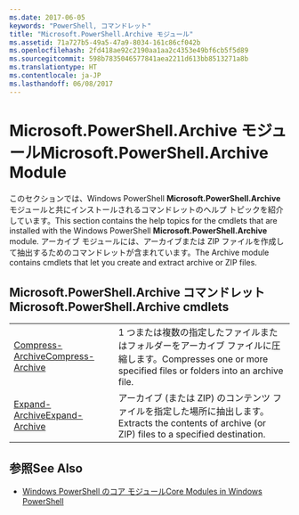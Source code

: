 ```yaml
---
ms.date: 2017-06-05
keywords: "PowerShell, コマンドレット"
title: "Microsoft.PowerShell.Archive モジュール"
ms.assetid: 71a727b5-49a5-47a9-8034-161c86cf042b
ms.openlocfilehash: 2fd418ae92c2190aa1aa2c4353e49bf6cb5f5d89
ms.sourcegitcommit: 598b7835046577841aea2211d613bb8513271a8b
ms.translationtype: HT
ms.contentlocale: ja-JP
ms.lasthandoff: 06/08/2017
---
```

# <a name="microsoftpowershellarchive-module"></a><span data-ttu-id="48ce7-103">Microsoft.PowerShell.Archive モジュール</span><span class="sxs-lookup"><span data-stu-id="48ce7-103">Microsoft.PowerShell.Archive Module</span></span>
<span data-ttu-id="48ce7-104">このセクションでは、Windows PowerShell **Microsoft.PowerShell.Archive** モジュールと共にインストールされるコマンドレットのヘルプ トピックを紹介しています。</span><span class="sxs-lookup"><span data-stu-id="48ce7-104">This section contains the help topics for the cmdlets that are installed with the Windows PowerShell **Microsoft.PowerShell.Archive** module.</span></span> <span data-ttu-id="48ce7-105">アーカイブ モジュールには、アーカイブまたは ZIP ファイルを作成して抽出するためのコマンドレットが含まれています。</span><span class="sxs-lookup"><span data-stu-id="48ce7-105">The Archive module contains cmdlets that let you create and extract archive or ZIP files.</span></span>

## <a name="microsoftpowershellarchive-cmdlets"></a><span data-ttu-id="48ce7-106">Microsoft.PowerShell.Archive コマンドレット</span><span class="sxs-lookup"><span data-stu-id="48ce7-106">Microsoft.PowerShell.Archive cmdlets</span></span>

|||
|-|-|
|[<span data-ttu-id="48ce7-107">Compress-Archive</span><span class="sxs-lookup"><span data-stu-id="48ce7-107">Compress-Archive</span></span>](http://technet.microsoft.com/library/dn841358.aspx)|<span data-ttu-id="48ce7-108">1 つまたは複数の指定したファイルまたはフォルダーをアーカイブ ファイルに圧縮します。</span><span class="sxs-lookup"><span data-stu-id="48ce7-108">Compresses one or more specified files or folders into an archive file.</span></span>|
|[<span data-ttu-id="48ce7-109">Expand-Archive</span><span class="sxs-lookup"><span data-stu-id="48ce7-109">Expand-Archive</span></span>](http://technet.microsoft.com/library/dn841359.aspx)|<span data-ttu-id="48ce7-110">アーカイブ (または ZIP) のコンテンツ ファイルを指定した場所に抽出します。</span><span class="sxs-lookup"><span data-stu-id="48ce7-110">Extracts the contents of archive (or ZIP) files to a specified destination.</span></span>|

## <a name="see-also"></a><span data-ttu-id="48ce7-111">参照</span><span class="sxs-lookup"><span data-stu-id="48ce7-111">See Also</span></span>
- [<span data-ttu-id="48ce7-112">Windows PowerShell のコア モジュール</span><span class="sxs-lookup"><span data-stu-id="48ce7-112">Core Modules in Windows PowerShell</span></span>](http://technet.microsoft.com/library/hh847741.aspx)

